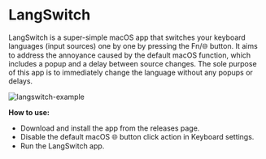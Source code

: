 # LangSwitch
LangSwitch is a super-simple macOS app that switches your keyboard languages (input sources) one by one by pressing the Fn/🌐 button. It aims to address the annoyance caused by the default macOS function, which includes a popup and a delay between source changes. The sole purpose of this app is to immediately change the language without any popups or delays.

![langswitch-example](https://github.com/Nikeev/LangSwitch/assets/1555773/5fd66ca0-bd53-4a32-9566-83c840181370)

**How to use:**
- Download and install the app from the releases page.
- Disable the default macOS 🌐 button click action in Keyboard settings.
- Run the LangSwitch app.
